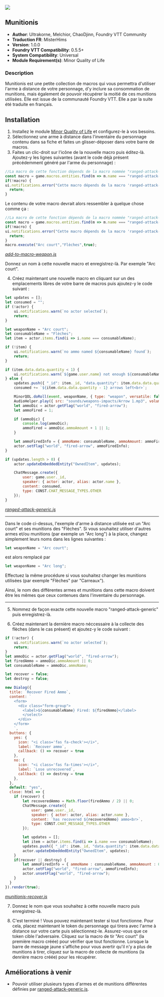 ![](https://img.shields.io/badge/Foundry-v0.5.5-informational)
## Munitionis

* **Author**: Ultrakorne, Melchior, ChaoDjinn, Foundry VTT Community
* **Traduction FR**: MisterHims
* **Version**: 1.0.0
* **Foundry VTT Compatibility**: 0.5.5+
* **System Compatibility**: Universal
* **Module Requirement(s)**: Minor Quality of Life

### Description
Munitionis est une petite collection de macros qui vous permettra d'utiliser l'arme à distance de votre personnage, d'y inclure sa consommation de munitions, mais également de pouvoir récupérer la moitié de ces munitions utilisées. Elle est issue de la communauté Foundry VTT. Elle a par la suite été traduite en français.

## Installation

1. Installez le module [Minor Quality of Life](https://gitlab.com/tposney/minor-qol/tree/master) et configurez-le à vos besoins.
2. Sélectionnez une arme à distance dans l'inventaire du personnage contenu dans sa fiche et faites un glisser-déposer dans votre barre de macros.
3. Faites un clic-droit sur l'icône de la nouvelle macro puis éditez-là. Ajoutez-y les lignes suivantes (avant le code déjà présent précédemment généré par l'arme du personnage) :

```javascript
//La macro de cette fonction dépends de la macro nommée "ranged-attack-generic"
const macro = game.macros.entities.find(m => m.name === "ranged-attack-generic");
if(!macro) {
ui.notifications.error("Cette macro dépends de la macro 'ranged-attack-generic' qui ne peut être trouvée.");
  return;
}
```

Le contenu de votre macro devrait alors ressembler à quelque chose comme ça :

```javascript
//La macro de cette fonction dépends de la macro nommée "ranged-attack-generic"
const macro = game.macros.entities.find(m => m.name === "ranged-attack-generic");
if(!macro) {
ui.notifications.error("Cette macro dépends de la macro 'ranged-attack-generic' qui ne peut être trouvée.");
  return;
}
macro.execute("Arc court","Flèches",true);
```
*[add-to-macro-weapon.js](https://github.com/MisterHims/FoundryVTT/blob/master/ScriptMacros/Munitionis/FR/Macros/add-to-macro-weapon.js)*

Donnez un nom à cette nouvelle macro et enregistrez-là. Par exemple "Arc court".

4. Créez maintenant une nouvelle macro en cliquant sur un des emplacements libres de votre barre de macros puis ajoutez-y le code suivant :

```javascript
let updates = [];
let consumed = "";
if (!actor) {
    ui.notifications.warn(`no actor selected`);
    return;
}

let weaponName = "Arc court";
let consumableName = "Flèches";
let item = actor.items.find(i => i.name === consumableName);

if (!item) {
    ui.notifications.warn(`no ammo named ${consumableName} found`);
    return;
}

if (item.data.data.quantity < 1) {
    ui.notifications.warn(`${game.user.name} not enough ${consumableName} remaining`);
} else {
    updates.push({ "_id": item._id, "data.quantity": item.data.data.quantity - 1 });
    consumed += `${item.data.data.quantity - 1} arrows left<br>`;

    MinorQOL.doRoll(event, weaponName, { type: "weapon", versatile: false });
    AudioHelper.play({ src: "sounds/weapons-impacts/Arrow 1.mp3", volume: 0.8, autoplay: true, loop: false }, true);
    let ammoDic = actor.getFlag("world", "fired-arrow");
    let ammoFired = 1;

    if (ammoDic) {
        console.log(ammoDic);
        ammoFired = ammoDic.ammoAmount + 1 || 1;
    }

    let ammoFiredInfo = { ammoName: consumableName, ammoAmount: ammoFired };
    actor.setFlag("world", "fired-arrow", ammoFiredInfo);
}

if (updates.length > 0) {
    actor.updateEmbeddedEntity("OwnedItem", updates);

    ChatMessage.create({
        user: game.user._id,
        speaker: { actor: actor, alias: actor.name },
        content: consumed,
        type: CONST.CHAT_MESSAGE_TYPES.OTHER
    });
}
```
*[ranged-attack-generic.js](https://github.com/MisterHims/FoundryVTT/blob/master/ScriptMacros/Munitionis/FR/Macros/ranged-attack-generic.js)*

___
Dans le code ci-dessus, l'exemple d'arme à distance utilisée est un "Arc court" et ses munitions des "Flèches".
Si vous souhaitez utiliser d'autres armes et/ou munitions (par exemple un "Arc long") à la place, changez simplement leurs noms dans les lignes suivantes :
```javascript
let weaponName = "Arc court";
```
est alors remplacé par
```javascript
let weaponName = "Arc long";
```
Effectuez la même procédure si vous souhaitez changer les munitions utilisées (par exemple "Flèches" par "Carreaux").

Ainsi, le nom des différentes armes et munitions dans cette macro doivent être les mêmes que ceux contenues dans l'inventaire du personnage.
___

5. Nommez de façon exacte cette nouvelle macro "ranged-attack-generic" puis enregistrez-là.

6. Créez maintenant la dernière macro néccessaire à la collecte des flèches (dans le cas présent) et ajoutez-y le code suivant :

```javascript
if (!actor) {
    ui.notifications.warn(`no actor selected`);
    return;
}
let ammoDic = actor.getFlag("world", "fired-arrow");
let firedAmmo = ammoDic.ammoAmount || 0;
let consumableName = ammoDic.ammoName;

let recover = false;
let destroy = false;

new Dialog({
  title: `Recover Fired Ammo`,
  content: `
    <form>
      <div class="form-group">
        <label>${consumableName} Fired: ${firedAmmo}</label>
        </select>
      </div>
    </form>
    `,
  buttons: {
    yes: {
      icon: "<i class='fas fa-check'></i>",
      label: `Recover ammo`,
      callback: () => recover = true
    },
    no: {
      icon: "<i class='fas fa-times'></i>",
      label: `Lose unrecovered`,
      callback: () => destroy = true
    },
  },
  default: "yes",
  close: html => {
    if (recover) {
        let recoveredAmmo = Math.floor(firedAmmo / 2) || 0;
        ChatMessage.create({
            user: game.user._id,
            speaker: { actor: actor, alias: actor.name },
            content: `has recovered ${recoveredAmmo} ammo<br>`,
            type: CONST.CHAT_MESSAGE_TYPES.OTHER
        });

        let updates = [];
        let item = actor.items.find(i => i.name === consumableName);
        updates.push({ "_id": item._id, "data.quantity": item.data.data.quantity + recoveredAmmo });
        actor.updateEmbeddedEntity("OwnedItem", updates);
    }
    if(recover || destroy) {
        let ammoFiredInfo = { ammoName : consumableName, ammoAmount : 0};
        actor.setFlag("world", "fired-arrow", ammoFiredInfo);
        actor.unsetFlag("world", "fired-arrow");
    }
  }
}).render(true);
```
*[munitionis-recover.js](https://github.com/MisterHims/FoundryVTT/blob/master/ScriptMacros/Munitionis/FR/Macros/munitionis-recover.js)*

7. Donnez le nom que vous souhaitez à cette nouvelle macro puis enregistrez-là.

8. C'est terminé ! Vous pouvez maintenant tester si tout fonctionne. Pour cela, placez maintenant le token du personnage qui tirera avec l'arme à distance sur votre carte puis sélectionnez-le. Assurez-vous que ce token cible l'adversaire. Cliquez sur la macro de tir "Arc court" (la première macro créée) pour vérifier que tout fonctionne. Lorsque la barre de message jaune s'affiche pour vous avertir qu'il n'y a plus de munitions à tirer, cliquez sur la macro de collecte de munitions (la denrière macro créée) pour les récupérer.

## Améliorations à venir

* Pouvoir utiliser plusieurs types d'armes et de munitions différentes définies par [ranged-attack-generic.js](https://github.com/MisterHims/FoundryVTT/blob/master/ScriptMacros/Munitionis/FR/Macros/ranged-attack-generic.js).
